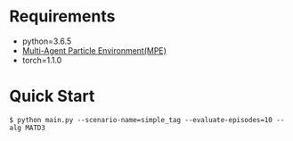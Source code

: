 # Requirements

- python=3.6.5
- [Multi-Agent Particle Environment(MPE)](https://github.com/openai/multiagent-particle-envs)
- torch=1.1.0

# Quick Start

```shell
$ python main.py --scenario-name=simple_tag --evaluate-episodes=10 --alg MATD3
```

